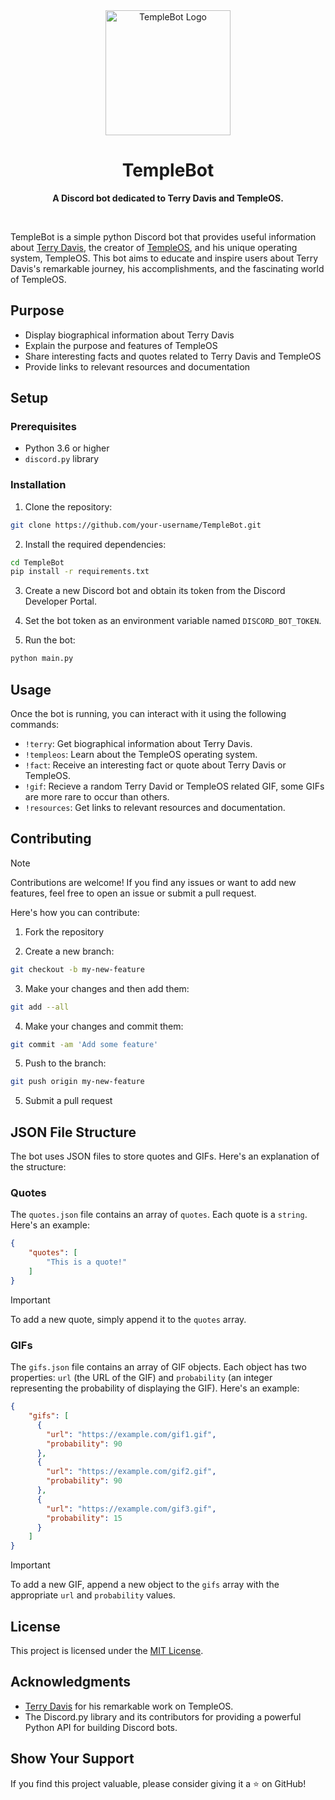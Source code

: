 <div align="center">
 <img src="https://upload.wikimedia.org/wikipedia/commons/8/81/TempleOS_logo.png" alt="TempleBot Logo" width="200" height="200">
 <h1>TempleBot</h1>
 <p>
   <b>A Discord bot dedicated to Terry Davis and TempleOS.</b>
 </p>
 <br>
</div>

TempleBot is a simple python Discord bot that provides useful information about [Terry Davis](https://en.wikipedia.org/wiki/Terry_A._Davis), the creator of [TempleOS](https://en.wikipedia.org/wiki/TempleOS), and his unique operating system, TempleOS. This bot aims to educate and inspire users about Terry Davis's remarkable journey, his accomplishments, and the fascinating world of TempleOS.

## Purpose

- Display biographical information about Terry Davis
- Explain the purpose and features of TempleOS
- Share interesting facts and quotes related to Terry Davis and TempleOS
- Provide links to relevant resources and documentation

## Setup

### Prerequisites

- Python 3.6 or higher
- `discord.py` library

### Installation

1. Clone the repository:

```bash
git clone https://github.com/your-username/TempleBot.git
```

2. Install the required dependencies:

```bash
cd TempleBot
pip install -r requirements.txt
```

3. Create a new Discord bot and obtain its token from the Discord Developer Portal.
  
4. Set the bot token as an environment variable named ``DISCORD_BOT_TOKEN``.

5. Run the bot:

```bash
python main.py
```

## Usage

Once the bot is running, you can interact with it using the following commands:

- `!terry`: Get biographical information about Terry Davis.
- `!templeos`: Learn about the TempleOS operating system.
- `!fact`: Receive an interesting fact or quote about Terry Davis or TempleOS.
- `!gif`: Recieve a random Terry David or TempleOS related GIF, some GIFs are more rare to occur than others.
- `!resources`: Get links to relevant resources and documentation.

## Contributing

> [!NOTE]
> Contributions are welcome! If you find any issues or want to add new features, feel free to open an issue or submit a pull request.

Here's how you can contribute:

1. Fork the repository
   
2. Create a new branch:

```bash
git checkout -b my-new-feature
```
3. Make your changes and then add them:

 ```bash
git add --all
```

4. Make your changes and commit them:

```bash
git commit -am 'Add some feature'
```

5. Push to the branch:

```bash
git push origin my-new-feature
```

5. Submit a pull request
   
## JSON File Structure
The bot uses JSON files to store quotes and GIFs. Here's an explanation of the structure:

### Quotes

The ``quotes.json`` file contains an array of ``quotes``. Each quote is a ``string``. Here's an example:

```json
{
    "quotes": [
        "This is a quote!"
    ]
}
```
> [!IMPORTANT]
> To add a new quote, simply append it to the ``quotes`` array.

### GIFs
   
The ``gifs.json`` file contains an array of GIF objects. Each object has two properties: ``url`` (the URL of the GIF) and ``probability`` (an integer representing the probability of displaying the GIF). Here's an example:

```json
{
    "gifs": [
      {
        "url": "https://example.com/gif1.gif",
        "probability": 90
      },
      {
        "url": "https://example.com/gif2.gif",
        "probability": 90
      },
      {
        "url": "https://example.com/gif3.gif",
        "probability": 15
      }
    ]
}
```
> [!IMPORTANT]
> To add a new GIF, append a new object to the ``gifs`` array with the appropriate ``url`` and ``probability`` values.

## License

This project is licensed under the [MIT License](LICENSE).

## Acknowledgments

- [Terry Davis](https://en.wikipedia.org/wiki/Terry_A._Davis) for his remarkable work on TempleOS.
- The Discord.py library and its contributors for providing a powerful Python API for building Discord bots.

## Show Your Support

If you find this project valuable, please consider giving it a ⭐️ on GitHub!
